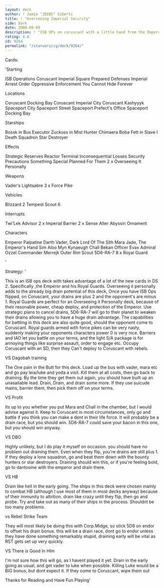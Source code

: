 ```yaml
---
layout: deck
author: ! Jamie "JEEBS" Giberti
title: ! "Overseeing Imperial Security"
side: Dark
date: 2000-08-09
description: ! "ISB OPs on coruscant with a little hand from the Emperor"
rating: 4.0
id: 9264
permalink: "/starwarsccg/deck/9264/"
---
```

Cards: 

'Starting

ISB Operations
Coruscant Imperial Square
Prepared Defenses
Imperial Arrest Order
Oppressive Enforcement
You Cannot Hide Forever 

Locations

Coruscant Docking Bay
Coruscant Imperial City
Coruscant
Kashyyyk
Spaceport City
Spaceport Street
Spaceport Prefect's Office
Spaceport Docking Bay 

Starships

Bossk in Bus
Executor
Zuckuss in Mist Hunter
Chimaera
Boba Fett in Slave I
Death Squadron Star Destroyer 

Effects

Strategic Reserves
Reactor Terminal
Inconsequential Losses
Security Precautions
Something Special Planned For Them
2 x Overseeing It Personally 

Weapons

Vader's Lightsabre
3 x Force Pike 

Vehicles

Blizzard 2
Tempest Scout 6 

Interrupts

Twi'Lek Advisor
2 x Imperial Barrier
2 x Sense
Alter
Abyssin Ornament 

Characters

Emperor Palpatine
Darth Vader, Dark Lord Of The Sith
Mara Jade, The Emperor's Hand
Sim Aloo
Myn Kynaeugh
Chall Bekan
Officer Evax
Admiral Ozzel
Commander Merrejk
Outer Rim Scout
5D6-RA-7
8 x Royal Guard 


'

Strategy: '

This is an ISB ops deck with takes advantage of a lot of the new cards in DS 2. Specifically ,the Emperor and his Royal Guards. Overseeing it personally adds to the already big drain potential of this deck, Once you have ISB Ops flipped, on Coruscant, your drains are plus 2 and the opponent's are minus 1. Royal Guards are perfect for an Overseeing it Personally deck, because of their resonable power, cheap deploy, and protection of the Emperor. Use strategic plans to cancel drains, 5D6-RA-7 will go to their planet to weaken their drains allowing you to have a huge drain advantage. The capabilities for battling in this deck are also quite good, should the opponent come to Coruscant. Royal guards armed with force pikes can be very nasty, suddenly making your opponents characters power 0 is very nice. Barriers and IAO let you battle on your terms, and the light S/A package is for annoying things like surprise assault, order to engage etc. Occupy Coruscant with an SD, then they Can't deploy to Coruscant with rebels.

VS Dagobah training

The One pain in the Butt for this deck. Load up the bus with vader, mara etc and go pay leia/luke and yoda a visit. Kill them at all costs, then go back to draining. By the time they get them out again, you should have built up an unasailable lead. Drain, Drain, and drain some more. If they use suicude mains, barrier them, then pick them off on your terms.

VS Profit

Its up to you whether you put Mara and Chall in the chamber, but I would advise against it. Keep to Coruscant in most circumstances, only go and battle if you think you can make a dent in their life force. It will probably be a drain race, but you should win. 5D6-RA-7 could save your bacon in this one, but you should win anyway.

VS DBO

Highly unlikely, but I do play it myself on occasion. you should have no problem out draining them. Even when they flip, you're drains are still plus 1. If they deploy a lone squadron, go and beat them down with the bounty hunters or star destroyers. Draining should win this, or if you're feeling bold, go to dantooine with the emperor and drain there.

VS HB

Drain like hell in the early going. The ships in this deck were chosen mainly to combat HB (although I use most of them in most decks anyway)
because of their immunity to attrition. drain like crazy until they flip, then go and probe. Try and take out as many of their ships in the process. Shouldnt be too many problems.

vs Rebel Strike Team

They will most likely be doing this with Corp.Midge, so stick 5D6 on endor to offset his drain bonus. this will be a drain race, dont go to endor unless they have done something remarkably stupid, draining early will be vital as RST gets set up very quickly.

VS There is Good In HIm

I'm not sure how this will go, as I havent played it yet. Drain in the early going as usual, and get vader to luke when possible. Killing Luke
would be a BIG bonus, but dont expect it. If they come to Coruscant, wipe them out

Thanks for Reading and Have Fun Playing'
